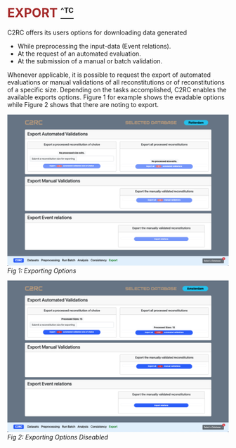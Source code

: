 <!-- 5. ANALYS OF A RECONSTITUTION ---------------------------------------------------->
<a name="Automated Evaluation"></a>
# <strong style="color:brown"> **EXPORT** </strong> [<sup style="font-size:1rem">^TC</sup>](#TC)
<!------------------------------------------------------------------------------------->

C2RC offers its users options for downloading data generated 

* While preprocessing the input-data (Event relations).
* At the request of an automated evaluation.
* At the submission of a manual or batch validation. 

Whenever applicable, it is possible to request the export of automated evaluations or manual validations of all reconstitutions or of reconstitutions of a specific size. Depending on the tasks accomplished, C2RC enables the available exports options. Figure 1 for example shows the evadable options while Figure 2 shows that there are noting to export.

 ![Export Disabled](images/C2RC-Export-Disabled.png)
 *Fig 1: Exporting Options*

 ![Export Options](images/C2RC-Export-Amsterdam.png)
 *Fig 2: Exporting Options Diseabled*
 
 
 
 
 


